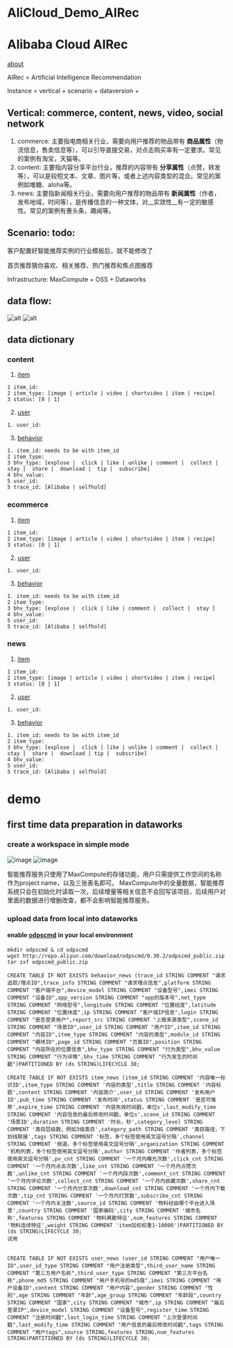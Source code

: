 # AliCloud_Demo_AIRec

# Alibaba Cloud AIRec
[about](https://help.aliyun.com/document_detail/98231.html)

AIRec = Artificial Intelligence Recommendation

Instance = vertical + scenario + dataversion + 

## Vertical: commerce, content, news, video, social network
1. commerce: 主要指电商相关行业，需要向用户推荐的物品带有 __商品属性__（物流信息，售卖信息等），可以引导直接交易，对点击购买率有一定要求。常见的案例有淘宝，天猫等。
2. content: 主要指内容分享平台行业，推荐的内容带有 __分享属性__（点赞，转发等），可以是较短文本、文章、图片等，或者上述内容类型的混合。常见的案例如堆糖、aloha等。
3. news: 主要指新闻相关行业，需要向用户推荐的物品带有 __新闻属性__（作者，发布地域，时间等），是传播信息的一种文体，对__实效性__有一定的敏感性。常见的案例有惠头条，趣闻等。

## Scenario: todo:

客户配置好智能推荐实例的行业模板后，就不能修改了

首页推荐猜你喜欢、相关推荐、热门推荐和焦点图推荐

Infrastructure: MaxCompute + OSS + Dataworks

## data flow:
![alt](/images/airec_workflow.png)
![alt](/images/airec_dataflow.png)

## data dictionary
### content 
1. [item](https://help.aliyun.com/document_detail/99248.html)
```
1 item_id: 
2 item_type: [image | article | video | shortvideo | item | recipe]
3 status: [0 | 1]
```
2. [user](https://help.aliyun.com/document_detail/99248.html)
```
1. user_id: 
```
3. [behavior](https://help.aliyun.com/document_detail/99248.html)
```
1. item_id: needs to be with item_id
2 item_type:
3 bhv_type: [explose |  click | like | unlike | comment |  collect |  stay |  share |  download |  tip |  subscribe]
4 bhv_value: 
5 user_id:
5 trace_id: [Alibaba | selfhold]
```
### ecommerce
1. [item](https://help.aliyun.com/document_detail/99249.html)
```
1 item_id: 
2 item_type: [image | article | video | shortvideo | item | recipe]
3 status: [0 | 1]
```
2. [user](https://help.aliyun.com/document_detail/99249.html)
```
1. user_id: 
```
3. [behavior](https://help.aliyun.com/document_detail/99249.html)
```
1. item_id: needs to be with item_id
2 item_type:
3 bhv_type: [explose |  click | like | comment |  collect |  stay ]
4 bhv_value: 
5 user_id:
5 trace_id: [Alibaba | selfhold]
```

### news
1. [item](https://help.aliyun.com/document_detail/99250.html)
```
1 item_id: 
2 item_type: [image | article | video | shortvideo | item | recipe]
3 status: [0 | 1]
```
2. [user](https://help.aliyun.com/document_detail/99250.html)
```
1. user_id: 
```
3. [behavior](https://help.aliyun.com/document_detail/99250.html)
```
1. item_id: needs to be with item_id
2 item_type:
3 bhv_type: [explose |  click | like | unlike | comment |  collect |  stay |  share |  download | tip |  subscribe]
4 bhv_value: 
5 user_id:
5 trace_id: [Alibaba | selfhold]
```

# demo

## first time data preparation in dataworks
### create a workspace in simple mode
![image](/images/dw_create_workspace_en_1.jpg)
![image](/images/dw_create_workspace_en_2.jpg)

智能推荐服务只使用了MaxCompute的存储功能，用户只需提供工作空间的名称作为project name，以及三张表名即可。
MaxCompute中的全量数据，智能推荐系统只会在初始化时读取一次，后续增量等相关信息不会回写该项目，后续用户对里面的数据进行增删改查，都不会影响智能推荐服务。

### upload data from local into dataworks
#### enable [odpscmd](http://repo.aliyun.com/odpscmd/) in your local environment
```
mkdir odpscmd & cd odpscmd
wget http://repo.aliyun.com/download/odpscmd/0.30.2/odpscmd_public.zip
tar zxf odpscmd_public.zip
```


```
CREATE TABLE IF NOT EXISTS behavior_news (trace_id STRING COMMENT "请求追踪/埋点ID",trace_info STRING COMMENT "请求埋点信息",platform STRING COMMENT "客户端平台",device_model STRING COMMENT "设备型号",imei STRING COMMENT "设备ID",app_version STRING COMMENT "app的版本号",net_type STRING COMMENT "网络型号",longitude STRING COMMENT "位置经度",latitude STRING COMMENT "位置纬度",ip STRING COMMENT "客户端IP信息",login STRING COMMENT "是否登录用户",report_src STRING COMMENT "上报来源类型",scene_id STRING COMMENT "场景ID",user_id STRING COMMENT "用户ID",item_id STRING COMMENT "内容ID",item_type STRING COMMENT "内容的类型",module_id STRING COMMENT "模块ID",page_id STRING COMMENT "页面ID",position STRING COMMENT "内容所在的位置信息",bhv_type STRING COMMENT "行为类型",bhv_value STRING COMMENT "行为详情",bhv_time STRING COMMENT "行为发生的时间戳")PARTITIONED BY (ds STRING)LIFECYCLE 30;

CREATE TABLE IF NOT EXISTS item_news (item_id STRING COMMENT '内容唯一标识ID',item_type STRING COMMENT '内容的类型',title STRING COMMENT '内容标题',content STRING COMMENT '内容简介',user_id STRING COMMENT '发布用户ID',pub_time STRING COMMENT '发布时间',status STRING COMMENT '是否可推荐',expire_time STRING COMMENT '内容失效时间戳，单位s',last_modify_time STRING COMMENT '内容信息的最后修改时间戳，单位s',scene_id STRING COMMENT '场景ID',duration STRING COMMENT '时长，秒',category_level STRING COMMENT '类目层级数，例如3级类目',category_path STRING COMMENT '类目路径，下划线联接',tags STRING COMMENT '标签，多个标签使用英文逗号分隔',channel STRING COMMENT '频道，多个标签使用英文逗号分隔',organization STRING COMMENT '机构列表，多个标签使用英文逗号分隔',author STRING COMMENT '作者列表，多个标签使用英文逗号分隔',pv_cnt STRING COMMENT '一个月内曝光次数',click_cnt STRING COMMENT '一个月内点击次数',like_cnt STRING COMMENT '一个月内点赞次数',unlike_cnt STRING COMMENT '一个月内踩次数',comment_cnt STRING COMMENT '一个月内评论次数',collect_cnt STRING COMMENT '一个月内收藏次数',share_cnt STRING COMMENT '一个月内分享次数',download_cnt STRING COMMENT '一个月内下载次数',tip_cnt STRING COMMENT '一个月内打赏数',subscribe_cnt STRING COMMENT '一个月内关注数',source_id STRING COMMENT '物料经由哪个平台进入场景',country STRING COMMENT '国家编码',city STRING COMMENT '城市名称',features STRING COMMENT '物料离散特征',num_features STRING COMMENT '物料连续特征',weight STRING COMMENT 'item加权权重1-10000')PARTITIONED BY (ds STRING)LIFECYCLE 30;
试用


CREATE TABLE IF NOT EXISTS user_news (user_id STRING COMMENT "用户唯一ID",user_id_type STRING COMMENT "用户注册类型",third_user_name STRING COMMENT "第三方用户名称",third_user_type STRING COMMENT "第三方平台名称",phone_md5 STRING COMMENT "用户手机号的md5值",imei STRING COMMENT "用户设备ID",content STRING COMMENT "用户内容",gender STRING COMMENT "性别",age STRING COMMENT "年龄",age_group STRING COMMENT "年龄段",country STRING COMMENT "国家",city STRING COMMENT "城市",ip STRING COMMENT "最后登录IP",device_model STRING COMMENT "设备型号",register_time STRING COMMENT "注册时间戳",last_login_time STRING COMMENT "上次登录时间戳",last_modify_time STRING COMMENT "用户信息的最后修改时间戳",tags STRING COMMENT "用户tags",source STRING,features STRING,num_features STRING)PARTITIONED BY (ds STRING)LIFECYCLE 30;

```

